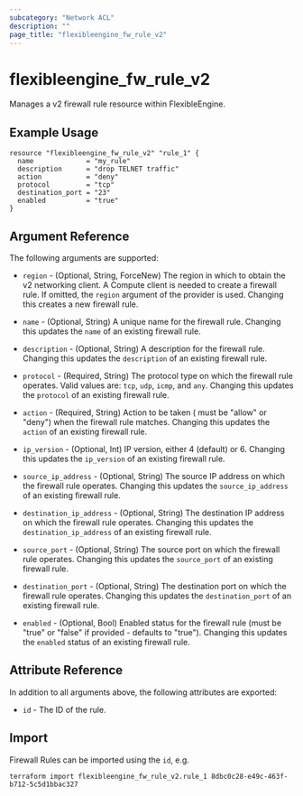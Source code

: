 ```yaml
---
subcategory: "Network ACL"
description: ""
page_title: "flexibleengine_fw_rule_v2"
---
```


# flexibleengine_fw_rule_v2

Manages a v2 firewall rule resource within FlexibleEngine.

## Example Usage

```hcl
resource "flexibleengine_fw_rule_v2" "rule_1" {
  name             = "my_rule"
  description      = "drop TELNET traffic"
  action           = "deny"
  protocol         = "tcp"
  destination_port = "23"
  enabled          = "true"
}
```

## Argument Reference

The following arguments are supported:

* `region` - (Optional, String, ForceNew) The region in which to obtain the v2 networking client.
  A Compute client is needed to create a firewall rule. If omitted, the
  `region` argument of the provider is used. Changing this creates a new
  firewall rule.

* `name` - (Optional, String) A unique name for the firewall rule. Changing this
  updates the `name` of an existing firewall rule.

* `description` - (Optional, String) A description for the firewall rule. Changing this
  updates the `description` of an existing firewall rule.

* `protocol` - (Required, String) The protocol type on which the firewall rule operates.
  Valid values are: `tcp`, `udp`, `icmp`, and `any`. Changing this updates the
  `protocol` of an existing firewall rule.

* `action` - (Required, String) Action to be taken ( must be "allow" or "deny") when the
  firewall rule matches. Changing this updates the `action` of an existing
  firewall rule.

* `ip_version` - (Optional, Int) IP version, either 4 (default) or 6. Changing this
  updates the `ip_version` of an existing firewall rule.

* `source_ip_address` - (Optional, String) The source IP address on which the firewall
  rule operates. Changing this updates the `source_ip_address` of an existing
  firewall rule.

* `destination_ip_address` - (Optional, String) The destination IP address on which the
  firewall rule operates. Changing this updates the `destination_ip_address`
  of an existing firewall rule.

* `source_port` - (Optional, String) The source port on which the firewall
  rule operates. Changing this updates the `source_port` of an existing
  firewall rule.

* `destination_port` - (Optional, String) The destination port on which the firewall
  rule operates. Changing this updates the `destination_port` of an existing
  firewall rule.

* `enabled` - (Optional, Bool) Enabled status for the firewall rule (must be "true"
  or "false" if provided - defaults to "true"). Changing this updates the
  `enabled` status of an existing firewall rule.

## Attribute Reference

In addition to all arguments above, the following attributes are exported:

* `id` - The ID of the rule.

## Import

Firewall Rules can be imported using the `id`, e.g.

```shell
terraform import flexibleengine_fw_rule_v2.rule_1 8dbc0c28-e49c-463f-b712-5c5d1bbac327
```
